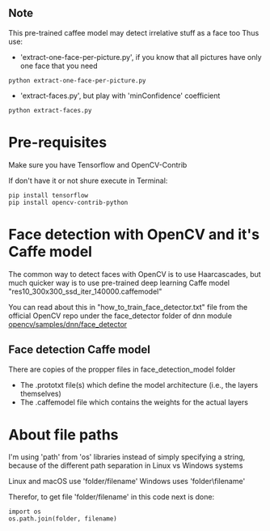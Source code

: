 ## Note

This pre-trained caffee model may detect irrelative stuff as a face too
Thus use:

- 'extract-one-face-per-picture.py', if you know that all pictures have only one face that you need
```
python extract-one-face-per-picture.py
```

- 'extract-faces.py', but play with 'minConfidence' coefficient 
```
python extract-faces.py
```

# Pre-requisites

Make sure you have Tensorflow and OpenCV-Contrib

If don't have it or not shure execute in Terminal:
```
pip install tensorflow
pip install opencv-contrib-python
```

# Face detection with OpenCV and it's Caffe model 

The common way to detect faces with OpenCV is to use Haarcascades, but much quicker way is to use pre-trained deep learning Caffe model "res10_300x300_ssd_iter_140000.caffemodel"

You can read about this in "how_to_train_face_detector.txt" file from the official OpenCV repo under the face_detector folder of dnn module
[opencv/samples/dnn/face_detector](https://github.com/opencv/opencv/tree/master/samples/dnn/face_detector)

## Face detection Caffe model
There are copies of the propper files in face_detection_model folder

 * The .prototxt file(s) which define the model architecture (i.e., the layers themselves)
 * The .caffemodel file which contains the weights for the actual layers


# About file paths

I'm using 'path' from 'os' libraries instead of simply specifying a string, because of the different path separation in Linux vs Windows systems 

Linux and macOS use 'folder/filename'
Windows uses 'folder\\filename' 

Therefor, to get file 'folder/filename' in this code next is done:
```
import os
os.path.join(folder, filename)
```
